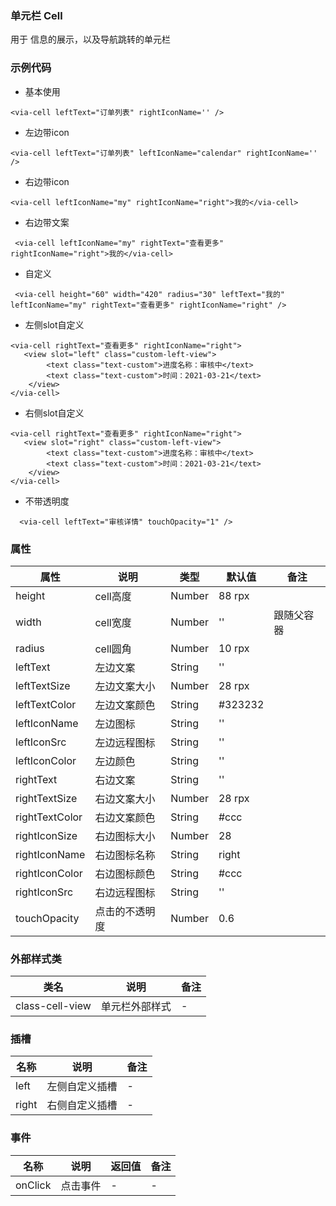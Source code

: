 ### 单元栏 Cell  
   用于 信息的展示，以及导航跳转的单元栏


### 示例代码
* 基本使用
```
<via-cell leftText="订单列表" rightIconName='' />
```
*  左边带icon
```
<via-cell leftText="订单列表" leftIconName="calendar" rightIconName='' />
```
* 右边带icon
```
<via-cell leftIconName="my" rightIconName="right">我的</via-cell>
```
* 右边带文案
```
 <via-cell leftIconName="my" rightText="查看更多" rightIconName="right">我的</via-cell>
```
* 自定义 
```
 <via-cell height="60" width="420" radius="30" leftText="我的" leftIconName="my" rightText="查看更多" rightIconName="right" />
```
*  左侧slot自定义
```
<via-cell rightText="查看更多" rightIconName="right">
   <view slot="left" class="custom-left-view">
        <text class="text-custom">进度名称：审核中</text>
        <text class="text-custom">时间：2021-03-21</text>
    </view>
</via-cell>
```
*  右侧slot自定义
```
<via-cell rightText="查看更多" rightIconName="right">
   <view slot="right" class="custom-left-view">
        <text class="text-custom">进度名称：审核中</text>
        <text class="text-custom">时间：2021-03-21</text>
    </view>
</via-cell>
```
* 不带透明度
```
  <via-cell leftText="审核详情" touchOpacity="1" />
```
 


### 属性
| 属性 | 说明 | 类型 | 默认值 | 备注 |
| --- | --- | --- | --- | --- |
| height | cell高度 | Number | 88 rpx |   |
| width | cell宽度 | Number | '' |  跟随父容器 |
| radius | cell圆角 | Number | 10 rpx | |
| leftText | 左边文案 | String | '' | |
| leftTextSize | 左边文案大小 | Number | 28 rpx |  |
| leftTextColor | 左边文案颜色  | String | #323232 |   |
| leftIconName | 左边图标 | String | '' | |
| leftIconSrc | 左边远程图标 | String | '' | | 
| leftIconColor | 左边颜色 | String | '' | |
| rightText | 右边文案 | String | '' | | 
| rightTextSize | 右边文案大小 | Number | 28 rpx | |
| rightTextColor | 右边文案颜色 | String | #ccc | |
| rightIconSize | 右边图标大小 | Number | 28 | | 
| rightIconName | 右边图标名称 | String | right | |
| rightIconColor | 右边图标颜色 | String | #ccc | | 
| rightIconSrc | 右边远程图标 | String | '' | | 
| touchOpacity | 点击的不透明度 | Number | 0.6 | | |

### 外部样式类
| 类名 | 说明 | 备注 | 
| --- | --- | --- |
| class-cell-view | 单元栏外部样式 | -  |
 



### 插槽
| 名称 | 说明 | 备注 |
| --- | --- |--- |
| left | 左侧自定义插槽 | -  |
| right | 右侧自定义插槽 | -  |

### 事件
| 名称 | 说明 | 返回值 | 备注 |
| --- | --- | --- | --- |
| onClick| 点击事件 | - | -   |



